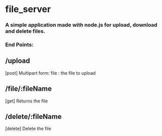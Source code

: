 # file_server

### A simple application made with node.js for upload, download and delete files.


### End Points:

## /upload
[post]
Multipart form:
file : the file to upload

## /file/:fileName
[get]
Returns the file

## /delete/:fileName
[delete]
Delete the file


